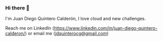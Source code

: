 ### Hi there 👋
I'm Juan Diego Quintero Calderón, I love cloud and new challenges.

Reach me on LinkedIn (https://www.linkedin.com/in/juan-diego-quintero-calderon/) or email me (jdquinterocg@gmail.com)
<!--
**Jdquinterocg/jdquinterocg** is a ✨ _special_ ✨ repository because its `README.md` (this file) appears on your GitHub profile.

Here are some ideas to get you started:

- 🔭 I’m currently working on ...
- 🌱 I’m currently learning ...
- 👯 I’m looking to collaborate on ...
- 🤔 I’m looking for help with ...
- 💬 Ask me about ...
- 📫 How to reach me: ...
- 😄 Pronouns: ...
- ⚡ Fun fact: ...
-->
